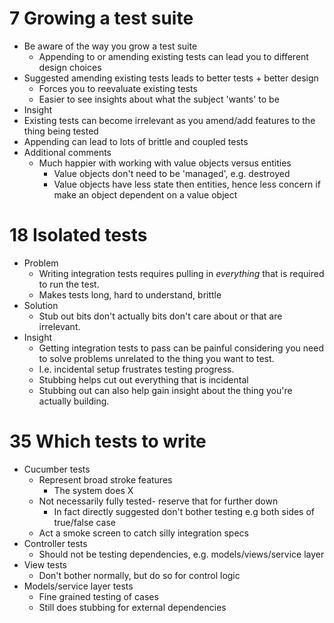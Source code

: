 # 7 Growing a test suite

- Be aware of the way you grow a test suite
  - Appending to or amending existing tests can lead you to different design choices
- Suggested amending existing tests leads to better tests + better design
  - Forces you to reevaluate existing tests
  - Easier to see insights about what the subject 'wants' to be
- Insight
 - Existing tests can become irrelevant as you amend/add features to the thing being tested
 - Appending can lead to lots of brittle and coupled tests 
- Additional comments
  - Much happier with working with value objects versus entities
    - Value objects don't need to be 'managed', e.g. destroyed
    - Value objects have less state then entities, hence less concern if make an object dependent on a value object

# 18 Isolated tests

- Problem
  - Writing integration tests requires pulling in *everything* that is required to run the test.
  - Makes tests long, hard to understand, brittle
- Solution
  - Stub out bits don't actually bits don't care about or that are irrelevant.
- Insight
  - Getting integration tests to pass can be painful considering you need to solve problems unrelated to the thing you want to test. 
  - I.e. incidental setup frustrates testing progress.
  - Stubbing helps cut out everything that is incidental
  - Stubbing out can also help gain insight about the thing you're actually building.


# 35 Which tests to write

- Cucumber tests 
  - Represent broad stroke features
    - The system does X
  - Not necessarily fully tested- reserve that for further down
    - In fact directly suggested don't bother testing e.g both sides of true/false case 
  - Act a smoke screen to catch silly integration specs
- Controller tests
  - Should not be testing dependencies, e.g. models/views/service layer
- View tests
  - Don't bother normally, but do so for control logic
- Models/service layer tests
  - Fine grained testing of cases
  - Still does stubbing for external dependencies
  
